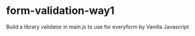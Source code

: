 # form-validation-way1
Build a library validator in main.js to use for everyform by Vanilla Javascript
